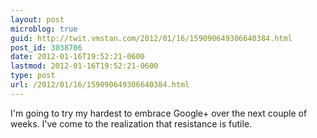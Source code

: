 ```yaml
---
layout: post
microblog: true
guid: http://twit.vmstan.com/2012/01/16/159090649306640384.html
post_id: 3038706
date: 2012-01-16T19:52:21-0600
lastmod: 2012-01-16T19:52:21-0600
type: post
url: /2012/01/16/159090649306640384.html
---
```

I'm going to try my hardest to embrace Google+ over the next couple of weeks. I've come to the realization that resistance is futile.
